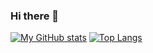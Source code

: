 ### Hi there 👋

[![My GitHub stats](https://github-readme-stats.vercel.app/api?username=discordmod217&show_icons=true&theme=radical)](https://github.com/discordmod217/github-readme-stats)       [![Top Langs](https://github-readme-stats.vercel.app/api/top-langs/?username=discordmod217&theme=radical)](https://github.com/discordmod217/github-readme-stats)

